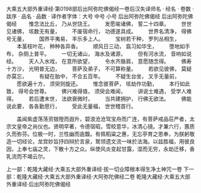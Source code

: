 大乘五大部外重译经·第0198部后出阿弥陀佛偈经一卷后汉失译师名
· 经名 · 卷数 · 跋序
· 品名 · 品数 · 译作者字体：大号 中号 小号
后出阿弥陀佛偈经
后出阿弥陀佛偈经
　　惟念法比丘， 乃从世饶王。
　　发愿喻诸佛， 誓二十四章。
　　世世见诸佛， 垓数无有量，
　　不废宿命行， 功德遂具成。
　　世界名清净， 得佛号无量，
　　国界平夷易， 丰乐多上人。
　　宝树若干种， 罗列丛相生，
　　本茎枝叶花， 种种各异香。
　　顺风日三动， 翕习如华生，
　　堕地如手布， 杂厕上普平。
　　一切无诸山， 海水及诸源，
　　但有河水流， 音响如说经。
　　天人入水戏， 在意所欲望，
　　令水齐胳肩， 意愿随念得。
　　佛寿十方沙， 光明普无边，
　　菩萨及弟子， 不可算称量。
　　若欲见彼佛， 莫疑亦莫忘，
　　有疑在胎中， 不合五百年。
　　不疑生台坐， 叉手无量前，
　　愿欲遍十方， 须臾则旋还。
　　惟念彼菩萨， 垓劫作功勤，
　　本行如此致， 得号会世尊。
　　佛兴难得值， 须臾会难闻，
　　讲说士难遇， 受学人难得。
　　若后遭末世， 法欲衰微时，
　　当共建拥护， 行佛无欲法。
　　佛能说此要， 各各勤思行，
　　受此无量福， 世世稽首行。

　　盖闻紫虚荡荡资银隥而遐升，碧浪沧沧驾宝舟而广连，有菩萨戒品荘严者，太宗文皇帝之尚仪也。贤明早著，令德宿昭，雪皎意华，冰清心镜。才兼六行，蕙质久而弥芬。位极一时，兰性幽而逾馥。有佩稻粱之惠，无忘亭育之恩奉，为朕躬敬造一切经论，龙宫妙旨抒四辩於言泉，鹫领遗文流一味於法海。以兹胜福，用彼良因，上奉七庙之灵，下散十方之众。纵使风炎变起甘露，湿而无穷，永劫迁移，香乳流而不竭云尔。

上一部：乾隆大藏经·大乘五大部外重译经·拔一切业障根本得生净土神咒一卷
下一部：乾隆大藏经·大乘五大部外重译经·大阿弥陀佛经二卷
乾隆大藏经·大乘五大部外重译经·后出阿弥陀佛偈经